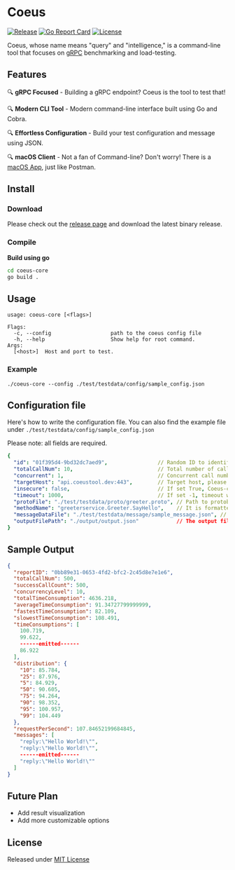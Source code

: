# Coeus

[![Release](https://img.shields.io/github/v/release/Coeus-gRPC/coeus-core?include_prereleases)](https://github.com/Coeus-gRPC/coeus-core/releases/latest)
[![Go Report Card](https://goreportcard.com/badge/github.com/Coeus-gRPC/coeus-core)](https://goreportcard.com/report/github.com/Coeus-gRPC/coeus-core)
[![License](https://img.shields.io/github/license/Coeus-gRPC/coeus-core)](https://raw.githubusercontent.com/Coeus-gRPC/coeus-core/LICENSE.md)

Coeus, whose name means "query" and "intelligence," is a command-line tool that focuses on [gRPC](https://grpc.io/) benchmarking and load-testing.

## Features
🔍 **gRPC Focused** - Building a gRPC endpoint? Coeus is the tool to test that!

🔍 **Modern CLI Tool** - Modern command-line interface built using Go and Cobra.

🔍 **Effortless Configuration** - Build your test configuration and message using JSON.

🔍 **macOS Client** - Not a fan of Command-line? Don't worry! There is a [macOS App](https://github.com/Coeus-gRPC/coeus-macos), just like Postman.

## Install

### Download
Please check out the [release page](https://github.com/Coeus-gRPC/coeus-core/releases) and download the latest binary release.

### Compile
**Build using go**
```sh
cd coeus-core
go build .
```

## Usage
```
usage: coeus-core [<flags>]

Flags:
  -c, --config                   path to the coeus config file
  -h, --help                     Show help for root command.
Args:
  [<host>]  Host and port to test.
```
### Example
```
./coeus-core --config ./test/testdata/config/sample_config.json
```

## Configuration file
Here's how to write the configuration file. You can also find the example file under ```./test/testdata/config/sample_config.json```

Please note: all fields are required.
```yaml
{
  "id": "01f395d4-9bd32dc7aed9",                // Random ID to identify the configuration
  "totalCallNum": 10,                           // Total number of calls to make
  "concurrent": 1,                              // Concurrent call number
  "targetHost": "api.coeustool.dev:443",        // Target host, please include port address, as well
  "insecure": false,                            // If set True, Coeus-core will retrieve TLS cert from destination server
  "timeout": 1000,                              // If set -1, timeout will be ignored
  "protoFile": "./test/testdata/proto/greeter.proto", // Path to protobuf files, currently only support Protobuf syntax version 3
  "methodName": "greeterservice.Greeter.SayHello",    // It is formatted as "package_name.service_name.method_name"
  "messageDataFile": "./test/testdata/message/sample_message.json", // Format the message file as standard JSON
  "outputFilePath": "./output/output.json"            // The output file should exist (or be created) beforehand
}
```

## Sample Output
```json
{
  "reportID": "0bb89e31-0653-4fd2-bfc2-2c45d8e7e1e6",
  "totalCallNum": 500,
  "successCallCount": 500,
  "concurrencyLevel": 10,
  "totalTimeConsumption": 4636.218,
  "averageTimeConsumption": 91.34727799999999,
  "fastestTimeConsumption": 82.109,
  "slowestTimeConsumption": 108.491,
  "timeConsumptions": [
    100.719,
    99.622,
    ------emitted------
    86.922
  ],
  "distribution": {
    "10": 85.784,
    "25": 87.976,
    "5": 84.929,
    "50": 90.605,
    "75": 94.264,
    "90": 98.352,
    "95": 100.957,
    "99": 104.449
  },
  "requestPerSecond": 107.84652199684845,
  "messages": [
    "reply:\"Hello World!\"",
    "reply:\"Hello World!\"",
    ------emitted------
    "reply:\"Hello World!\""
  ]
}
```

## Future Plan
- Add result visualization
- Add more customizable options


## License
Released under [MIT License](https://www.mit.edu/~amini/LICENSE.md)